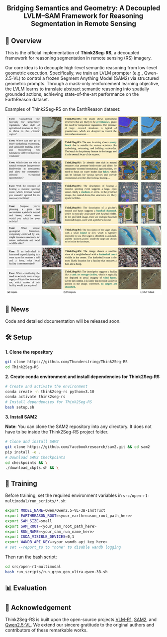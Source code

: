 <div align="center">

## Bridging Semantics and Geometry: A Decoupled LVLM–SAM Framework for Reasoning Segmentation in Remote Sensing

</div>

## 📖 Overview

This is the official implementation of **Think2Seg-RS**, a decoupled framework for reasoning segmentation in remote sensing (RS) imagery.

Our core idea is to decouple high-level semantic reasoning from low-level geometric execution. Specifically, we train an LVLM prompter (e.g., Qwen-2.5-VL) to control a frozen Segment Anything Model (SAM2) via structured geometric prompts. Through a mask-only reinforcement learning objective, the LVLM learns to translate abstract semantic reasoning into spatially grounded actions, achieving state-of-the-art performance on the EarthReason dataset.  

Examples of Think2Seg-RS on the EarthReason dataset:

![result show](assets/show_results_appendix.svg)


<!-- Large Vision–Language Models (LVLMs) hold great promise for advancing remote sensing (RS) analysis, yet existing reasoning segmentation frameworks couple linguistic reasoning and pixel prediction through end-to-end supervised fine-tuning, leading to weak geometric grounding and limited generalization across tasks. To address this, we developed Think2Seg-RS, a decoupled framework that trains an LVLM prompter to control a frozen Segment Anything Model (SAM) via structured geometric prompts. Through a mask-only reinforcement learning objective, the LVLM learns to translate abstract semantic reasoning into spatially grounded actions, achieving state-of-the-art performance on the EarthReason dataset. Remarkably, the learned prompting policy generalizes zero-shot to multiple referring segmentation benchmarks, exposing a distinct divide between semantic-level and instance-level grounding. We further found that compact segmenters outperform larger ones under semantic-level supervision, and that negative prompts are ineffective in heterogeneous aerial backgrounds. Together, these findings establish semantic-level reasoning segmentation as a new paradigm for geospatial understanding, opening the way toward unified, interpretable LVLM-driven Earth observation. -->

## 🎉 News

<!-- - **2025/10/23**: Our 3B model weight has been released! 🔥 [Hugging Face](https://huggingface.co/RicardoString/Think2Seg-RS-3B). -->
<!-- - **[2025/10/21]** Our paper is currently under review. -->
<!-- - **[2025/10/21]** Our paper has been submitted. -->

Code and detailed documentation will be released soon.

## 🛠️ Setup

**1. Clone the repository**

```bash
git clone https://github.com/Thunderstring/Think2Seg-RS
cd Think2Seg-RS
```

**2. Create conda environment and install dependencies for Think2Seg-RS**

```bash
# Create and activate the environment
conda create -n think2seg-rs python=3.10
conda activate think2seg-rs
# Install dependencies for Think2Seg-RS
bash setup.sh
```

**3. Install SAM2**

**Note**: You can clone the SAM2 repository into any directory. It does not have to be inside the Think2Seg-RS project folder.

```bash
# Clone and install SAM2
git clone https://github.com/facebookresearch/sam2.git && cd sam2
pip install -e .
# Download SAM2 Checkpoints
cd checkpoints && \
./download_ckpts.sh && \
```

## 🚀 Training

Before training, set the required environment variables in `src/open-r1-multimodal/run_scripts/*.sh`:

```bash
export MODEL_NAME=Qwen/Qwen2.5-VL-3B-Instruct
export EARTHREASON_ROOT=<your_earthreason_root_path_here>
export SAM_SIZE=small
export SAM_ROOT=<your_sam_root_path_here>
export RUN_NAME=<your_sam_run_name_here>
export CUDA_VISIBLE_DEVICES=0,1
export WANDB_API_KEY=<your_wandb_api_key_here>
# set --report_to to "none" to disable wandb logging
```

Then run the bash script:

```bash
cd src/open-r1-multimodal
bash run_scripts/run_grpo_geo_ultra-qwen-3B.sh
```


## 📊 Evaluation



## 🤝 Acknowledgement

Think2Seg-RS is built upon the open-source projects [VLM-R1](https://github.com/om-ai-lab/VLM-R1), [SAM2](https://github.com/facebookresearch/sam2), and [Qwen2.5-VL](https://huggingface.co/Qwen/Qwen2.5-VL-3B-Instruct). We extend our sincere gratitude to the original authors and contributors of these remarkable works.
